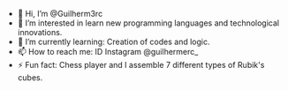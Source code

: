 - 👋 Hi, I’m @Guilherm3rc
- 👀 I’m interested in learn new programming languages ​​and technological innovations.
- 🌱 I’m currently learning: Creation of codes and logic.
- 📫 How to reach me: ID Instagram @guilhermerc_
- ⚡ Fun fact: Chess player and I assemble 7 different types of Rubik's cubes.

<!---
Guilherm3rc/Guilherm3rc is a ✨ special ✨ repository because its `README.md` (this file) appears on your GitHub profile.
You can click the Preview link to take a look at your changes.
--->
